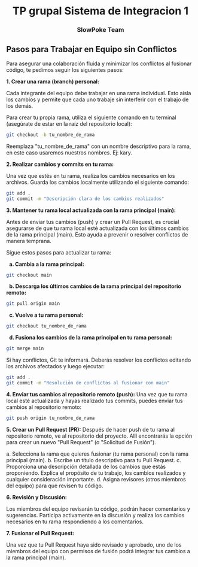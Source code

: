 # <center>TP grupal Sistema de Integracion 1</center>
### <center>SlowPoke Team</center>


## Pasos para Trabajar en Equipo sin Conflictos

Para asegurar una colaboración fluida y minimizar los conflictos al fusionar código, te pedimos seguir los siguientes pasos:

**1. Crear una rama (branch) personal:**

Cada integrante del equipo debe trabajar en una rama individual. Esto aísla los cambios y permite que cada uno trabaje sin interferir con el trabajo de los demás.

Para crear tu propia rama, utiliza el siguiente comando en tu terminal (asegúrate de estar en la raíz del repositorio local):

```bash
git checkout -b tu_nombre_de_rama
```

Reemplaza "tu_nombre_de_rama" con un nombre descriptivo para la rama, en este caso usaremos nuestros nombres. Ej: kary.

**2. Realizar cambios y commits en tu rama:**

Una vez que estés en tu rama, realiza los cambios necesarios en los archivos. Guarda los cambios localmente utilizando el siguiente comando:

```bash
git add .
git commit -m "Descripción clara de los cambios realizados"
```

**3. Mantener tu rama local actualizada con la rama principal (main):**

Antes de enviar tus cambios (push) y crear un Pull Request, es crucial asegurarse de que tu rama local esté actualizada con los últimos cambios de la rama principal (main). Esto ayuda a prevenir o resolver conflictos de manera temprana.

Sigue estos pasos para actualizar tu rama:

&nbsp;&nbsp;**a. Cambia a la rama principal:**
```bash
git checkout main
```
&nbsp;&nbsp;**b. Descarga los últimos cambios de la rama principal del repositorio remoto:**
```bash
git pull origin main
```
&nbsp;&nbsp;**c. Vuelve a tu rama personal:**
```bash
git checkout tu_nombre_de_rama
```
&nbsp;&nbsp;**d. Fusiona los cambios de la rama principal en tu rama personal:**
```bash
git merge main
```

Si hay conflictos, Git te informará. Deberás resolver los conflictos editando los archivos afectados y luego ejecutar:
```bash
git add .
git commit -m "Resolución de conflictos al fusionar con main"
```

**4. Enviar tus cambios al repositorio remoto (push):**
Una vez que tu rama local esté actualizada y hayas realizado tus commits, puedes enviar tus cambios al repositorio remoto:

```bash
git push origin tu_nombre_de_rama
```

**5. Crear un Pull Request (PR):**
Después de hacer push de tu rama al repositorio remoto, ve al repositorio del proyecto. Allí encontrarás la opción para crear un nuevo "Pull Request" (o "Solicitud de Fusión").

a. Selecciona la rama que quieres fusionar (tu rama personal) con la rama principal (main).
b. Escribe un título descriptivo para tu Pull Request.
c. Proporciona una descripción detallada de los cambios que estás proponiendo. Explica el propósito de tu trabajo, los cambios realizados y cualquier consideración importante.
d. Asigna revisores (otros miembros del equipo) para que revisen tu código.

**6. Revisión y Discusión:**

Los miembros del equipo revisarán tu código, podrán hacer comentarios y sugerencias. Participa activamente en la discusión y realiza los cambios necesarios en tu rama respondiendo a los comentarios.

**7. Fusionar el Pull Request:**

Una vez que tu Pull Request haya sido revisado y aprobado, uno de los miembros del equipo con permisos de fusión podrá integrar tus cambios a la rama principal (main).